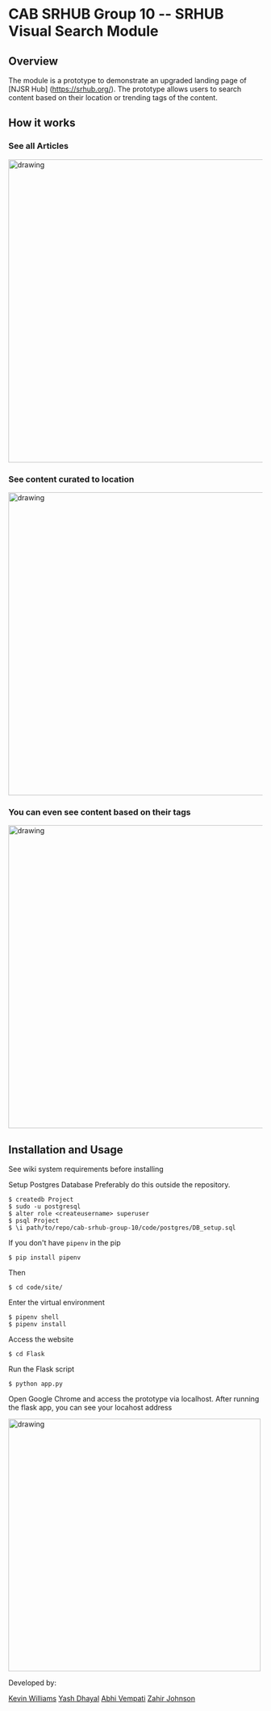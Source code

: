 # CAB SRHUB Group 10 -- SRHUB Visual Search Module


## Overview
The module is a prototype to demonstrate an upgraded landing page of [NJSR Hub] (https://srhub.org/). The prototype allows users to search content based on their location or trending tags of the content. 

## How it works

### See all Articles
<img src="https://github.com/CSC-315/cab-srhub-group-10/blob/master/docs/images/articlechoose.gif" alt="drawing" width="600"/>

<br>

### See content curated to location
<img src="https://github.com/CSC-315/cab-srhub-group-10/blob/master/docs/images/mapchoose.gif" alt="drawing" width="600"/>

<br>


### You can even see content based on their tags
<img src="https://github.com/CSC-315/cab-srhub-group-10/blob/master/docs/images/piechart.gif" alt="drawing" width="600"/>

<br>


## Installation and Usage
See wiki system requirements before installing

Setup Postgres Database
Preferably do this outside the repository. 

```
$ createdb Project
$ sudo -u postgresql
$ alter role <createusername> superuser
$ psql Project
$ \i path/to/repo/cab-srhub-group-10/code/postgres/DB_setup.sql
```
If you don't have `pipenv` in the pip
```
$ pip install pipenv
```
Then
```
$ cd code/site/
```

Enter the virtual environment
```
$ pipenv shell
$ pipenv install
```

Access the website
```
$ cd Flask
```

Run the Flask script
```
$ python app.py
```
Open Google Chrome and access the prototype via localhost. After running the flask app, you can see your locahost address

<img src="https://github.com/CSC-315/cab-srhub-group-10/blob/master/docs/images/localhost%20example.PNG" alt="drawing" width="500"/>



Developed by:

[Kevin Williams](https://www.linkedin.com/in/willik39/)
[Yash Dhayal](https://github.com/dhayalytcnj)
[Abhi Vempati](https://github.com/abhivemp) 
[Zahir Johnson](https://github.com/ZahirJohnson00)
